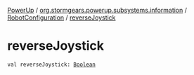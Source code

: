 [PowerUp](../../index.md) / [org.stormgears.powerup.subsystems.information](../index.md) / [RobotConfiguration](index.md) / [reverseJoystick](./reverse-joystick.md)

# reverseJoystick

`val reverseJoystick: `[`Boolean`](https://kotlinlang.org/api/latest/jvm/stdlib/kotlin/-boolean/index.html)